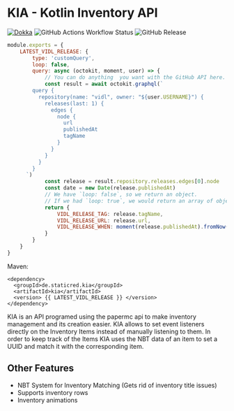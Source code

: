 # KIA - Kotlin Inventory API

[![Dokka](https://img.shields.io/badge/JavaDoc-Online-green)](https://staticfx.github.io/KIA/)
![GitHub Actions Workflow Status](https://img.shields.io/github/actions/workflow/status/staticfx/kia/workflow.yml)
![GitHub Release](https://img.shields.io/github/v/release/staticfx/kia)

```js
module.exports = {
    LATEST_VIDL_RELEASE: {
        type: 'customQuery',
        loop: false,
        query: async (octokit, moment, user) => {
            // You can do anything  you want with the GitHub API here.
            const result = await octokit.graphql(`
        query {
          repository(name: "vidl", owner: "${user.USERNAME}") {
            releases(last: 1) {
              edges {
                node {
                  url
                  publishedAt
                  tagName
                }
              }
            }
          }
        }
      `)
            const release = result.repository.releases.edges[0].node
            const date = new Date(release.publishedAt)
            // We have `loop: false`, so we return an object.
            // If we had `loop: true`, we would return an array of objects.
            return {
                VIDL_RELEASE_TAG: release.tagName,
                VIDL_RELEASE_URL: release.url,
                VIDL_RELEASE_WHEN: moment(release.publishedAt).fromNow(),
            }
        }
    }
}
```


Maven:
```
<dependency>
  <groupId>de.staticred.kia</groupId>
  <artifactId>kia</artifactId>
  <version> {{ LATEST_VIDL_RELEASE }} </version>
</dependency>
```



KIA is an API programed using the papermc api to make inventory management and its creation easier.
KIA allows to set event listeners directly on the Inventory Items instead of manually listening to them.
In order to keep track of the Items KIA uses the NBT data of an item to set a UUID and match it with the corresponding item.

## Other Features
- NBT System for Inventory Matching (Gets rid of inventory title issues)
- Supports inventory rows
- Inventory animations
